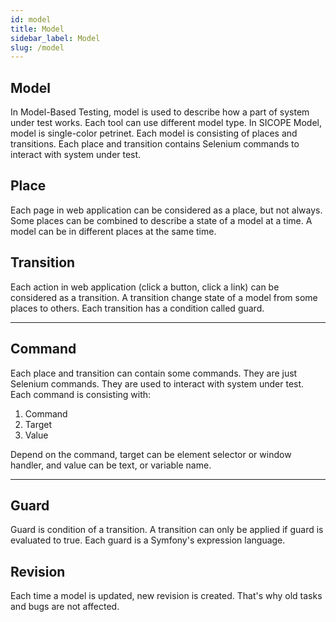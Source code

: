 ```yaml
---
id: model
title: Model
sidebar_label: Model
slug: /model
---
```


## Model

In Model-Based Testing, model is used to describe how a part of system under test works. Each tool can use different
model type. In SICOPE Model, model is single-color petrinet. Each model is consisting of places and transitions.
Each place and transition contains Selenium commands to interact with system under test.

## Place

Each page in web application can be considered as a place, but not always. Some places can be combined to describe a
state of a model at a time. A model can be in different places at the same time.

## Transition

Each action in web application (click a button, click a link) can be considered as a transition. A transition change
state of a model from some places to others. Each transition has a condition called guard.

---

## Command

Each place and transition can contain some commands. They are just Selenium commands. They are used to interact with
system under test. Each command is consisting with:

1. Command
1. Target
1. Value

Depend on the command, target can be element selector or window handler, and value can be text, or variable name.

---

## Guard

Guard is condition of a transition. A transition can only be applied if guard is evaluated to true. Each guard is a
Symfony's expression language.

## Revision

Each time a model is updated, new revision is created. That's why old tasks and bugs are not affected.
